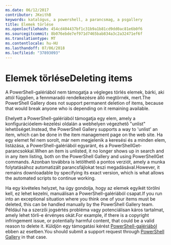 ```yaml
---
ms.date: 06/12/2017
contributor: JKeithB
keywords: katalógus, a powershell, a parancsmag, a psgallery
title: Elemek törlése
ms.openlocfilehash: 454cd404437bf1c31b9a1b81cd9dd0ac81e6b0f6
ms.sourcegitcommit: 8b076ebde7ef971d7465bab834a3c2a32471ef6f
ms.translationtype: MT
ms.contentlocale: hu-HU
ms.lasthandoff: 07/06/2018
ms.locfileid: "37893093"
---
```

# <a name="deleting-items"></a><span data-ttu-id="0f712-103">Elemek törlése</span><span class="sxs-lookup"><span data-stu-id="0f712-103">Deleting items</span></span>

<span data-ttu-id="0f712-104">A PowerShell-galériából nem támogatja a végleges törlés elemek, bárki, aki attól függően, a fennmaradó rendelkezésre álló megtörnék, mert.</span><span class="sxs-lookup"><span data-stu-id="0f712-104">The PowerShell Gallery does not support permanent deletion of items, because that would break anyone who is depending on it remaining available.</span></span>

<span data-ttu-id="0f712-105">Ehelyett a PowerShell-galériából támogatja egy elem, amely a konfigurációelem-kezelési oldalán a webhelyen végezhető "unlist" lehetőséget.</span><span class="sxs-lookup"><span data-stu-id="0f712-105">Instead, the PowerShell Gallery supports a way to 'unlist' an item, which can be done in the item management page on the web site.</span></span>
<span data-ttu-id="0f712-106">Ha egy elemet fel nem sorolt, már nem megjelenik a keresési és a minden elem, listázása, a PowerShell-galériából egyaránt, és a PowerShellGet-parancsokkal.</span><span class="sxs-lookup"><span data-stu-id="0f712-106">When an item is unlisted, it no longer shows up in search and in any item listing, both on the PowerShell Gallery and using PowerShellGet commands.</span></span>
<span data-ttu-id="0f712-107">Azonban továbbra is letölthető a pontos verziót, amely a munka folytatásához automatizált parancsfájlokat teszi megadásával.</span><span class="sxs-lookup"><span data-stu-id="0f712-107">However, it remains downloadable by specifying its exact version, which is what allows the automated scripts to continue working.</span></span>

<span data-ttu-id="0f712-108">Ha egy kivételes helyzet, ha úgy gondolja, hogy az elemek egyikét törölni kell, ez lehet kezelni, manuálisan a PowerShell-galériából csapat.</span><span class="sxs-lookup"><span data-stu-id="0f712-108">If you run into an exceptional situation where you think one of your items must be deleted, this can be handled manually by the PowerShell Gallery team.</span></span>
<span data-ttu-id="0f712-109">Például ha a szerzői jogsértés probléma vagy potenciálisan káros tartalmat, amely lehet törli-e érvényes okát.</span><span class="sxs-lookup"><span data-stu-id="0f712-109">For example, if there is a copyright infringement issue, or potentially harmful content, that could be a valid reason to delete it.</span></span>
<span data-ttu-id="0f712-110">Küldjön egy támogatási kérést [PowerShell-galériából](http://www.PowerShellGallery.com) ebben az esetben.</span><span class="sxs-lookup"><span data-stu-id="0f712-110">You should submit a support request through [PowerShell Gallery](http://www.PowerShellGallery.com) in that case.</span></span>